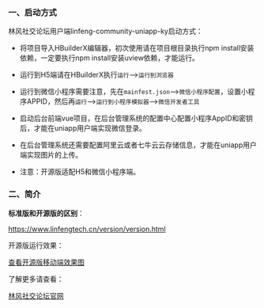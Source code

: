 ### 一、启动方式

林风社交论坛用户端linfeng-community-uniapp-ky启动方式：

- 将项目导入HBuilderX编辑器，初次使用请在项目根目录执行npm install安装依赖，一定要执行npm install安装uview依赖，才能运行。


- 运行到H5端请在HBuilderX执行`运行`—>`运行到浏览器`


- 运行到微信小程序需要注意，先在`mainfest.json`—>`微信小程序配置`，设置小程序APPID，然后再`运行`—>`运行到小程序模拟器`—>`微信开发者工具`


- 启动后台前端vue项目，在后台管理系统的配置中心配置小程序AppID和密钥后，才能在uniapp用户端实现微信登录。

- 在后台管理系统还需要配置阿里云或者七牛云云存储信息，才能在uniapp用户端实现图片的上传。
- 注意：开源版适配H5和微信小程序端。



### 二、简介

**标准版和开源版的区别**：

https://www.linfengtech.cn/version/version.html

开源版运行效果：

 [查看开源版移动端效果图](https://pic.linfeng.tech/test/20241120/35a061d0447d481e86cd647a7dc277a5.gif)

了解更多请查看：

[林风社交论坛官网](https://www.linfengtech.cn) 
